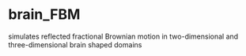 # brain_FBM
simulates reflected fractional Brownian motion in two-dimensional and three-dimensional brain shaped domains
